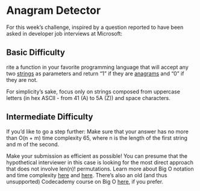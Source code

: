 # Anagram Detector

For this week’s challenge, inspired by a question reported to have been asked in developer job interviews at Microsoft:

## Basic Difficulty
rite a function in your favorite programming language that will accept any two [strings](https://en.wikipedia.org/wiki/String_(computer_science)) as parameters and return “1” if they are [anagrams](https://en.wikipedia.org/wiki/Anagram) and “0” if they are not.

For simplicity’s sake, focus only on strings composed from uppercase letters (in hex ASCII - from 41 (A) to 5A (Z)) and space characters.

## Intermediate Difficulty
If you’d like to go a step further:
Make sure that your answer has no more than O(n + m) time complexity 65, where n is the length of the first string and m of the second.

Make your submission as efficient as possible! You can presume that the hypothetical interviewer in this case is looking for the most direct approach that does not involve len(n)! permutations.
Learn more about Big O notation and time complexity [here](https://stackoverflow.com/questions/487258/what-is-a-plain-english-explanation-of-big-o-notation) and [here](https://rob-bell.net/2009/06/a-beginners-guide-to-big-o-notation). There’s also an old (and thus unsupported) Codecademy course on Big O [here](https://www.codecademy.com/catalog), if you prefer.
